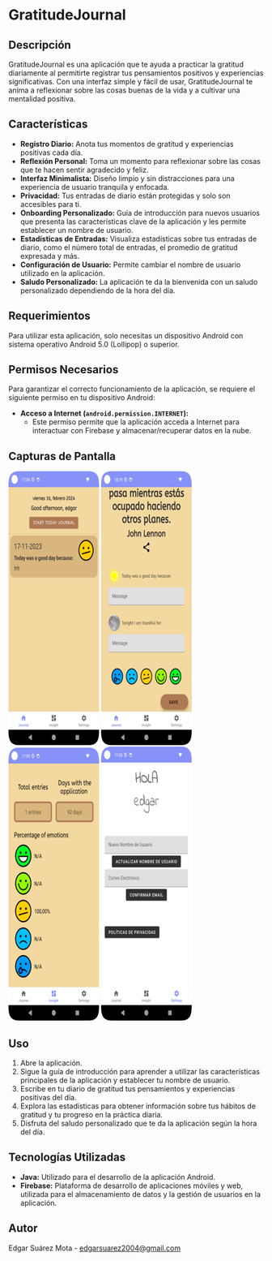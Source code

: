 # GratitudeJournal

## Descripción
GratitudeJournal es una aplicación que te ayuda a practicar la gratitud diariamente al permitirte registrar tus pensamientos positivos y experiencias significativas. Con una interfaz simple y fácil de usar, GratitudeJournal te anima a reflexionar sobre las cosas buenas de la vida y a cultivar una mentalidad positiva.

## Características
- **Registro Diario:** Anota tus momentos de gratitud y experiencias positivas cada día.
- **Reflexión Personal:** Toma un momento para reflexionar sobre las cosas que te hacen sentir agradecido y feliz.
- **Interfaz Minimalista:** Diseño limpio y sin distracciones para una experiencia de usuario tranquila y enfocada.
- **Privacidad:** Tus entradas de diario están protegidas y solo son accesibles para ti.
- **Onboarding Personalizado:** Guía de introducción para nuevos usuarios que presenta las características clave de la aplicación y les permite establecer un nombre de usuario.
- **Estadísticas de Entradas:** Visualiza estadísticas sobre tus entradas de diario, como el número total de entradas, el promedio de gratitud expresada y más.
- **Configuración de Usuario:** Permite cambiar el nombre de usuario utilizado en la aplicación.
- **Saludo Personalizado:** La aplicación te da la bienvenida con un saludo personalizado dependiendo de la hora del día.

## Requerimientos

Para utilizar esta aplicación, solo necesitas un dispositivo Android con sistema operativo Android 5.0 (Lollipop) o superior.

## Permisos Necesarios

Para garantizar el correcto funcionamiento de la aplicación, se requiere el siguiente permiso en tu dispositivo Android:

- **Acceso a Internet (`android.permission.INTERNET`):**
  - Este permiso permite que la aplicación acceda a Internet para interactuar con Firebase y almacenar/recuperar datos en la nube.

## Capturas de Pantalla
![Inicio](https://github.com/EdgarSuarezMota/GratitudeJournal/blob/master/Imagen7.png)
![Registro Diario](https://github.com/EdgarSuarezMota/GratitudeJournal/blob/master/Imagen8.png)
![Estadísticas](https://github.com/EdgarSuarezMota/GratitudeJournal/blob/master/Imagen9.png)
![Configuración](https://github.com/EdgarSuarezMota/GratitudeJournal/blob/master/Imagen10.png)

## Uso
1. Abre la aplicación.
2. Sigue la guía de introducción para aprender a utilizar las características principales de la aplicación y establecer tu nombre de usuario.
3. Escribe en tu diario de gratitud tus pensamientos y experiencias positivas del día.
4. Explora las estadísticas para obtener información sobre tus hábitos de gratitud y tu progreso en la práctica diaria.
5. Disfruta del saludo personalizado que te da la aplicación según la hora del día.

## Tecnologías Utilizadas
- **Java:** Utilizado para el desarrollo de la aplicación Android.
- **Firebase:** Plataforma de desarrollo de aplicaciones móviles y web, utilizada para el almacenamiento de datos y la gestión de usuarios en la aplicación.

## Autor
Edgar Suárez Mota - edgarsuarez2004@gmail.com
